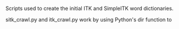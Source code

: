
Scripts used to create the initial ITK and SimpleITK word dictionaries.

sitk_crawl.py and itk_crawl.py work by using Python's dir function to

